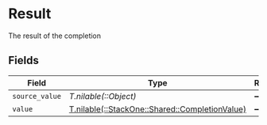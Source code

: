# Result

The result of the completion


## Fields

| Field                                                                                    | Type                                                                                     | Required                                                                                 | Description                                                                              |
| ---------------------------------------------------------------------------------------- | ---------------------------------------------------------------------------------------- | ---------------------------------------------------------------------------------------- | ---------------------------------------------------------------------------------------- |
| `source_value`                                                                           | *T.nilable(::Object)*                                                                    | :heavy_minus_sign:                                                                       | N/A                                                                                      |
| `value`                                                                                  | [T.nilable(::StackOne::Shared::CompletionValue)](../../models/shared/completionvalue.md) | :heavy_minus_sign:                                                                       | N/A                                                                                      |
